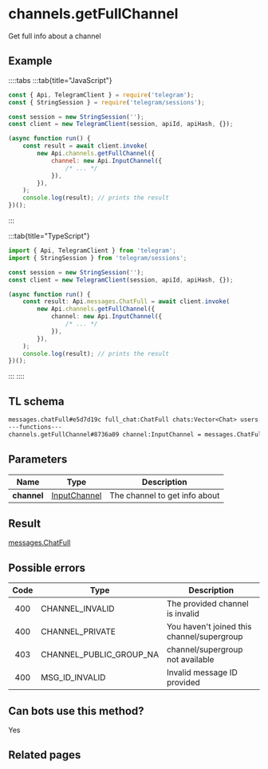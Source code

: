 # channels.getFullChannel

Get full info about a channel

## Example

::::tabs
:::tab{title="JavaScript"}

```js
const { Api, TelegramClient } = require('telegram');
const { StringSession } = require('telegram/sessions');

const session = new StringSession('');
const client = new TelegramClient(session, apiId, apiHash, {});

(async function run() {
    const result = await client.invoke(
        new Api.channels.getFullChannel({
            channel: new Api.InputChannel({
                /* ... */
            }),
        }),
    );
    console.log(result); // prints the result
})();
```

:::

:::tab{title="TypeScript"}

```ts
import { Api, TelegramClient } from 'telegram';
import { StringSession } from 'telegram/sessions';

const session = new StringSession('');
const client = new TelegramClient(session, apiId, apiHash, {});

(async function run() {
    const result: Api.messages.ChatFull = await client.invoke(
        new Api.channels.getFullChannel({
            channel: new Api.InputChannel({
                /* ... */
            }),
        }),
    );
    console.log(result); // prints the result
})();
```

:::
::::

## TL schema

```txt
messages.chatFull#e5d7d19c full_chat:ChatFull chats:Vector<Chat> users:Vector<User> = messages.ChatFull;
---functions---
channels.getFullChannel#8736a09 channel:InputChannel = messages.ChatFull;
```

## Parameters

|    Name     | Type                                                        | Description                   |
| :---------: | ----------------------------------------------------------- | ----------------------------- |
| **channel** | [InputChannel](https://core.telegram.org/type/InputChannel) | The channel to get info about |

## Result

[messages.ChatFull](https://core.telegram.org/type/messages.ChatFull)

## Possible errors

| Code | Type                    | Description                                |
| :--: | ----------------------- | ------------------------------------------ |
| 400  | CHANNEL_INVALID         | The provided channel is invalid            |
| 400  | CHANNEL_PRIVATE         | You haven't joined this channel/supergroup |
| 403  | CHANNEL_PUBLIC_GROUP_NA | channel/supergroup not available           |
| 400  | MSG_ID_INVALID          | Invalid message ID provided                |

## Can bots use this method?

Yes

## Related pages
